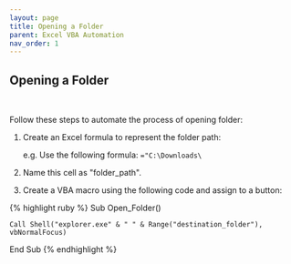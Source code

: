 ```yaml
---
layout: page
title: Opening a Folder
parent: Excel VBA Automation
nav_order: 1
---
```


## Opening a Folder

<br/>            
                
Follow these steps to automate the process of opening folder:

1. Create an Excel formula to represent the folder path:
    
    e.g. Use the following formula: `="C:\Downloads\`

2. Name this cell as "folder_path".

3. Create a VBA macro using the following code and assign to a button:



{% highlight ruby %}
Sub Open_Folder()

    Call Shell("explorer.exe" & " " & Range("destination_folder"), vbNormalFocus)

End Sub
{% endhighlight %}
